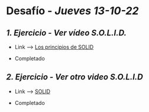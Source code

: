 # Desafío - *Jueves 13-10-22*

## *1. Ejercicio - Ver vídeo S.O.L.I.D.*


- Link --> [Los principios de SOLID](https://www.youtube.com/watch?v=2X50sKeBAcQ)

- Completado

## *2. Ejercicio - Ver otro video S.O.L.I.D*


- Link --> [SOLID](https://www.youtube.com/watch?v=XzdhzyAukMM)

- Completado
